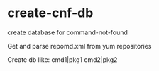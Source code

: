 create-cnf-db
=============

create database for command-not-found

Get and parse repomd.xml from yum repositories

Create db like:
cmd1|pkg1
cmd2|pkg2
